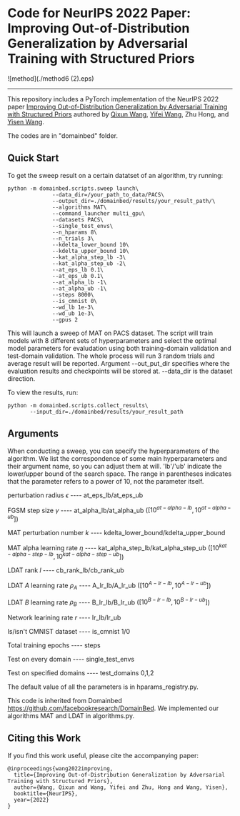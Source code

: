 # Code for NeurIPS 2022 Paper: Improving Out-of-Distribution Generalization by Adversarial Training with Structured Priors

![method](./method6 (2).eps)

****
This repository includes a PyTorch implementation of the NeurIPS 2022 paper [Improving Out-of-Distribution Generalization by Adversarial Training with Structured Priors](https://arxiv.org/abs/2210.06807) authored by [Qixun Wang](https://novaglow646.github.io/QixunWang-Homepage.github.io/), [Yifei Wang](https://yifeiwang77.github.io/), Zhu Hong, and [Yisen Wang](https://yisenwang.github.io/).

The codes are in "domainbed" folder. 

## Quick Start
To get the sweep result on a certain datatset of an algorithm, try running:
<pre><code>python -m domainbed.scripts.sweep launch\
              --data_dir=/your_path_to_data/PACS\
              --output_dir=./domainbed/results/your_result_path/\
              --algorithms MAT\
              --command_launcher multi_gpu\
              --datasets PACS\
              --single_test_envs\
              --n_hparams 8\
              --n_trials 3\
              --kdelta_lower_bound 10\
              --kdelta_upper_bound 10\
              --kat_alpha_step_lb -3\
              --kat_alpha_step_ub -2\
              --at_eps_lb 0.1\
              --at_eps_ub 0.1\
              --at_alpha_lb -1\
              --at_alpha_ub -1\
              --steps 8000\
              --is_cmnist 0\
              --wd_lb 1e-3\
              --wd_ub 1e-3\
              --gpus 2
</pre></code>
This will launch a sweep of MAT on PACS dataset. The script will train models with 8 different sets of hyperparameters and select the optimal model parameters for evaludation using both training-domain validation and test-domain validation. The whole process will run 3 random trials and average result will be reported. Argument --out_put_dir specifies where the evaluation results and checkpoints will be stored at. --data_dir is the dataset direction.

To view the results, run:
<pre><code>python -m domainbed.scripts.collect_results\
       --input_dir=./domainbed/results/your_result_path
</pre></code>


## Arguments
When conducting a sweep, you can specify the hyperparameters of the algorithm. We list the correspondence of some main hyperparameters and their argument name, so you can adjust them at will. 'lb'/'ub' indicate the lower/upper bound of the search space. The range in parentheses indicates that the parameter refers to a power of 10, not the parameter itself.

perturbation radius $\epsilon$ ---- at_eps_lb/at_eps_ub

FGSM step size $\gamma$ ---- at_alpha_lb/at_alpha_ub ($[10^{at-alpha-lb},10^{at-alpha-ub}]$)

MAT perturbation number $k$ ---- kdelta_lower_bound/kdelta_upper_bound

MAT alpha learning rate $\eta$ ---- kat_alpha_step_lb/kat_alpha_step_ub ($[10^{kat-alpha-step-lb},10^{kat-alpha-step-ub}]$)

LDAT rank $l$ ---- cb_rank_lb/cb_rank_ub

LDAT $A$ learning rate $\rho_A$ ---- A_lr_lb/A_lr_ub ($[10^{A-lr-lb},10^{A-lr-ub}]$)

LDAT $B$ learning rate $\rho_B$ ---- B_lr_lb/B_lr_ub ($[10^{B-lr-lb},10^{B-lr-ub}]$)

Network learining rate $r$ ---- lr_lb/lr_ub

Is/isn't CMNIST dataset ---- is_cmnist 1/0

Total training epochs ---- steps

Test on every domain ---- single_test_envs

Test on specified domains ---- test_domains 0,1,2

The default value of all the parameters is in hparams_registry.py.



This code is inherited from Domainbed https://github.com/facebookresearch/DomainBed. We implemented our algorithms MAT and LDAT in algorithms.py.

## Citing this Work

If you find this work useful, please cite the accompanying paper:

<pre><code>@inproceedings{wang2022improving,
  title={Improving Out-of-Distribution Generalization by Adversarial Training with Structured Priors},
  author={Wang, Qixun and Wang, Yifei and Zhu, Hong and Wang, Yisen},
  booktitle={NeurIPS},
  year={2022}
}
</pre></code>
